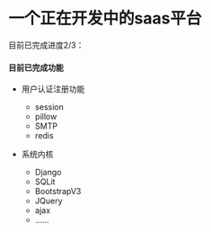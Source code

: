 # 一个正在开发中的saas平台
目前已完成进度2/3：
#### 目前已完成功能
- 用户认证注册功能
  - session
  - pillow
  - SMTP
  - redis

- 系统内核
  - Django
  - SQLit
  - BootstrapV3
  - JQuery
  - ajax
  - ……
 

